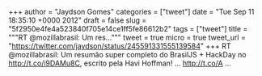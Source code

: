 
+++
author = "Jaydson Gomes"
categories = ["tweet"]
date = "Tue Sep 11 18:35:10 +0000 2012"
draft = false
slug = "5f2950e4fe4a523840f705e14ce1ff5fe86612b2"
tags = ["tweet"]
title = """RT @mozillabrasil: Um res..."""
tweet = true
micro = true
tweet_url = "https://twitter.com/jaydson/status/245591331555139584"
+++
RT @mozillabrasil: Um resumão super completo do BrasilJS + HackDay no http://t.co/i9DAMu8C, escrito pela Havi Hoffman! ... http://t.co/A ...
